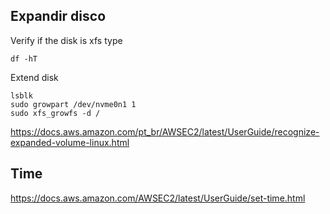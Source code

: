 ## Expandir disco

Verify if the disk is xfs type 

```
df -hT
```

Extend disk

```
lsblk
sudo growpart /dev/nvme0n1 1
sudo xfs_growfs -d /
```

https://docs.aws.amazon.com/pt_br/AWSEC2/latest/UserGuide/recognize-expanded-volume-linux.html


## Time 

https://docs.aws.amazon.com/AWSEC2/latest/UserGuide/set-time.html
